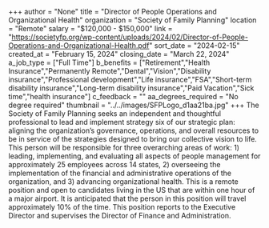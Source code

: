 +++
author = "None"
title = "Director of People Operations and Organizational Health"
organization = "Society of Family Planning"
location = "Remote"
salary = "$120,000 - $150,000"
link = "https://societyfp.org/wp-content/uploads/2024/02/Director-of-People-Operations-and-Organizational-Health.pdf"
sort_date = "2024-02-15"
created_at = "February 15, 2024"
closing_date = "March 22, 2024"
a_job_type = ["Full Time"]
b_benefits = ["Retirement","Health Insurance","Permanently Remote","Dental","Vision","Disability insurance","Professional development","Life insurance","FSA","Short-term disability insurance","Long-term disability insurance","Paid Vacation","Sick time","health insurance"]
c_feedback = ""
aa_degrees_required = "No degree required"
thumbnail = "../../images/SFPLogo_d1aa21ba.jpg"
+++
The Society of Family Planning seeks an independent and thoughtful professional to lead and implement strategy six of our strategic plan: aligning the organization’s governance, operations, and overall resources to be in service of the strategies designed to bring our collective vision to life. This person will be responsible for three overarching areas of work: 1) leading, implementing, and evaluating all aspects of people management for approximately 25 employees across 14 states, 2) overseeing the implementation of the financial and administrative operations of the organization, and 3) advancing organizational health. This is a remote position and open to candidates living in the US that are within one hour of a major airport. It is anticipated that the person in this position will travel approximately 10% of the time. This position reports to the Executive Director and supervises the Director of Finance and Administration.
